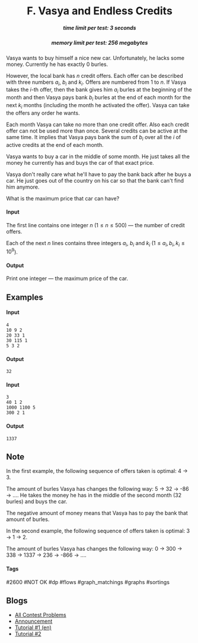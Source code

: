 <h1 style='text-align: center;'> F. Vasya and Endless Credits</h1>

<h5 style='text-align: center;'>time limit per test: 3 seconds</h5>
<h5 style='text-align: center;'>memory limit per test: 256 megabytes</h5>

Vasya wants to buy himself a nice new car. Unfortunately, he lacks some money. Currently he has exactly 0 burles.

However, the local bank has $n$ credit offers. Each offer can be described with three numbers $a_i$, $b_i$ and $k_i$. Offers are numbered from $1$ to $n$. If Vasya takes the $i$-th offer, then the bank gives him $a_i$ burles at the beginning of the month and then Vasya pays bank $b_i$ burles at the end of each month for the next $k_i$ months (including the month he activated the offer). Vasya can take the offers any order he wants.

Each month Vasya can take no more than one credit offer. Also each credit offer can not be used more than once. Several credits can be active at the same time. It implies that Vasya pays bank the sum of $b_i$ over all the $i$ of active credits at the end of each month.

Vasya wants to buy a car in the middle of some month. He just takes all the money he currently has and buys the car of that exact price.

Vasya don't really care what he'll have to pay the bank back after he buys a car. He just goes out of the country on his car so that the bank can't find him anymore.

What is the maximum price that car can have?

#### Input

The first line contains one integer $n$ ($1 \le n \le 500$) — the number of credit offers.

Each of the next $n$ lines contains three integers $a_i$, $b_i$ and $k_i$ ($1 \le a_i, b_i, k_i \le 10^9$).

#### Output

Print one integer — the maximum price of the car.

## Examples

#### Input


```text
4
10 9 2
20 33 1
30 115 1
5 3 2
```
#### Output


```text
32
```
#### Input


```text
3
40 1 2
1000 1100 5
300 2 1
```
#### Output


```text
1337
```
## Note

In the first example, the following sequence of offers taken is optimal: 4 $\rightarrow$ 3.

The amount of burles Vasya has changes the following way: 5 $\rightarrow$ 32 $\rightarrow$ -86 $\rightarrow$ .... He takes the money he has in the middle of the second month (32 burles) and buys the car.

The negative amount of money means that Vasya has to pay the bank that amount of burles.

In the second example, the following sequence of offers taken is optimal: 3 $\rightarrow$ 1 $\rightarrow$ 2.

The amount of burles Vasya has changes the following way: 0 $\rightarrow$ 300 $\rightarrow$ 338 $\rightarrow$ 1337 $\rightarrow$ 236 $\rightarrow$ -866 $\rightarrow$ .... 



#### Tags 

#2600 #NOT OK #dp #flows #graph_matchings #graphs #sortings 

## Blogs
- [All Contest Problems](../Educational_Codeforces_Round_59_(Rated_for_Div._2).md)
- [Announcement](../blogs/Announcement.md)
- [Tutorial #1 (en)](../blogs/Tutorial_1_(en).md)
- [Tutorial #2](../blogs/Tutorial_2.md)
